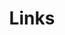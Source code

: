 ---
layout: page
title: Links
nav: true
dropdown: true
children: 
    - title: Miao Lu's Homepage
      permalink: http://home.ustc.edu.cn/~lumiao
    - title: Wei Fan's Homepage
      permalink: http://home.ustc.edu.cn/~luke2001
    - title: Ziyue Qiu's Homepage
      permalink: http://ustcqzy.github.io
    - title: USTC Math Resource Archive
      permalink: http://home.ustc.edu.cn/~yx3x/USTCdata.html
---